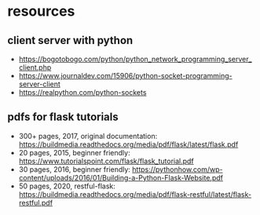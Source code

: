 # resources
## client server with python
* https://bogotobogo.com/python/python_network_programming_server_client.php
* https://www.journaldev.com/15906/python-socket-programming-server-client
* https://realpython.com/python-sockets

## pdfs for flask tutorials

* 300+ pages, 2017, original documentation: https://buildmedia.readthedocs.org/media/pdf/flask/latest/flask.pdf
* 20 pages, 2015, beginner friendly: https://www.tutorialspoint.com/flask/flask_tutorial.pdf
* 30 pages, 2016, beginner friendly: https://pythonhow.com/wp-content/uploads/2016/01/Building-a-Python-Flask-Website.pdf
* 50 pages, 2020, restful-flask: https://buildmedia.readthedocs.org/media/pdf/flask-restful/latest/flask-restful.pdf
